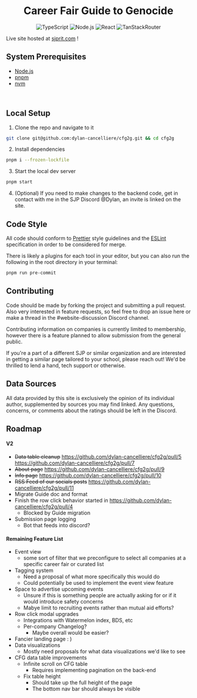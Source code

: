 <div align="center">

# Career Fair Guide to Genocide

![TypeScript](https://badgen.net/badge/TypeScript/5.5.3/blue)
![Node.js](https://badgen.net/badge/Node.js/20.0.0/green)
![React](https://badgen.net/badge/React/18.3.1/cyan)
![TanStackRouter](https://badgen.net/badge/TanStackRouter/1.77/yellow)

</div>

Live site hosted at [sjprit.com](https://sjprit.com) !

## **System Prerequisites**

-   [Node.js](https://nodejs.org/en/)
-   [pnpm](https://pnpm.io/installation)
-   [nvm](https://github.com/nvm-sh/nvm#installing-and-updating)

<br/>

## **Local Setup**

1. Clone the repo and navigate to it

```bash
git clone git@github.com:dylan-cancelliere/cfg2g.git && cd cfg2g
```

2. Install dependencies

```bash
pnpm i --frozen-lockfile
```

3. Start the local dev server

```bash
pnpm start
```

4. (Optional) If you need to make changes to the backend code, get in contact with me in the SJP Discord @Dylan, an invite is linked on the site.

## **Code Style**

All code should conform to [Prettier](https://prettier.io/) style guidelines and the [ESLint](https://eslint.org/) specification in order to be considered for merge.

There is likely a plugins for each tool in your editor, but you can also run the following in the root directory in your terminal:

```bash
pnpm run pre-commit
```

## **Contributing**

Code should be made by forking the project and submitting a pull request. Also very interested in feature requests, so feel free to drop an issue here or make a thread in the #website-discussion Discord channel.

Contributing information on companies is currently limited to membership, however there is a feature planned to allow submission from the general public.

If you're a part of a different SJP or similar organization and are interested in getting a similar page tailored to your school, please reach out! We'd be thrilled to lend a hand, tech support or otherwise.

## **Data Sources**

All data provided by this site is exclusively the opinion of its individual author, supplemented by sources you may find linked. Any questions, concerns, or comments about the ratings should be left in the Discord.

## Roadmap

#### V2
- ~~Data table cleanup~~ https://github.com/dylan-cancelliere/cfg2g/pull/5 https://github.com/dylan-cancelliere/cfg2g/pull/7
- ~~About page~~ https://github.com/dylan-cancelliere/cfg2g/pull/9
- ~~Info page~~ https://github.com/dylan-cancelliere/cfg2g/pull/10
- ~~RSS Feed of our socials posts~~ https://github.com/dylan-cancelliere/cfg2g/pull/11
- Migrate Guide doc and format
- Finish the row click behavior started in https://github.com/dylan-cancelliere/cfg2g/pull/4
    - Blocked by Guide migration
- Submission page logging
  - Bot that feeds into discord?

#### Remaining Feature List
- Event view
    - some sort of filter that we preconfigure to select all companies at a specific career fair or curated list
- Tagging system
    - Need a proposal of what more specifically this would do
    - Could potentially be used to implement the event view feature
- Space to advertise upcoming events
    - Unsure if this is something people are actually asking for or if it would introduce safety concerns
    - Mabye limit to recruiting events rather than mutual aid efforts?
- Row click modal upgrades
    - Integrations with Watermelon index, BDS, etc
    - Per-company Changelog?
        - Maybe overall would be easier?
- Fancier landing page : )
- Data visualizations
    - Mostly need proposals for what data visualizations we'd like to see
- CFG data table improvements
  - Infinite scroll on CFG table
    - Requires implementing pagination on the back-end
  - Fix table height
    - Should take up the full height of the page
    - The bottom nav bar should always be visible
